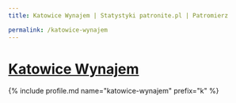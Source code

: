 ```yaml
---
title: Katowice Wynajem | Statystyki patronite.pl | Patromierz

permalink: /katowice-wynajem
---
```


# [Katowice Wynajem](https://patronite.pl/katowice-wynajem)

{% include profile.md name="katowice-wynajem" prefix="k" %}
